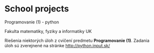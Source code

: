 # School projects
Programovanie (1) - python

Fakulta matematiky, fyziky a informatiky UK

Riešenia niektorých úloh z cvičení predmetu **Programovanie (1)**.
Zadania úloh sú zverejnené na stránke http://python.input.sk/
